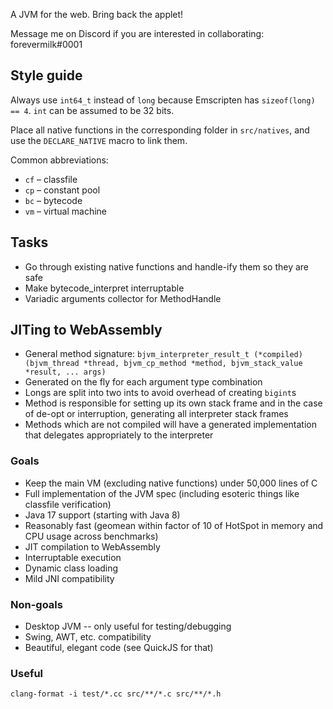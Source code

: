 
A JVM for the web. Bring back the applet!

Message me on Discord if you are interested in collaborating: forevermilk#0001

## Style guide

Always use `int64_t` instead of `long` because Emscripten has `sizeof(long) == 4`. `int` can be assumed to be 32 bits.

Place all native functions in the corresponding folder in `src/natives`, and use the `DECLARE_NATIVE` macro to link them.

Common abbreviations:

- `cf` – classfile
- `cp` – constant pool
- `bc` – bytecode
- `vm` – virtual machine

## Tasks

- Go through existing native functions and handle-ify them so they are safe
- Make bytecode_interpret interruptable
- Variadic arguments collector for MethodHandle

## JITing to WebAssembly

- General method signature: `bjvm_interpreter_result_t (*compiled)(bjvm_thread *thread, bjvm_cp_method *method, bjvm_stack_value *result, ... args)`
- Generated on the fly for each argument type combination
- Longs are split into two ints to avoid overhead of creating `bigint`s
- Method is responsible for setting up its own stack frame and in the case of de-opt or interruption, generating all interpreter stack frames
- Methods which are not compiled will have a generated implementation that delegates appropriately to the interpreter

### Goals

- Keep the main VM (excluding native functions) under 50,000 lines of C
- Full implementation of the JVM spec (including esoteric things like classfile verification)
- Java 17 support (starting with Java 8)
- Reasonably fast (geomean within factor of 10 of HotSpot in memory and CPU usage across benchmarks)
- JIT compilation to WebAssembly
- Interruptable execution
- Dynamic class loading
- Mild JNI compatibility

### Non-goals

- Desktop JVM -- only useful for testing/debugging
- Swing, AWT, etc. compatibility
- Beautiful, elegant code (see QuickJS for that)

### Useful

```
clang-format -i test/*.cc src/**/*.c src/**/*.h
```